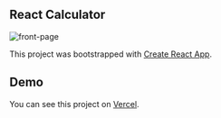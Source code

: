 ## React Calculator

![front-page](https://raw.github.com/carloseduardofdelima/React-Calculator/master/calc.PNG)

This project was bootstrapped with [Create React App](https://github.com/facebook/create-react-app).

## Demo

You can see this project on [Vercel](https://react-calculator-8b9ogmmwk-carloseduardofdelima.vercel.app/).